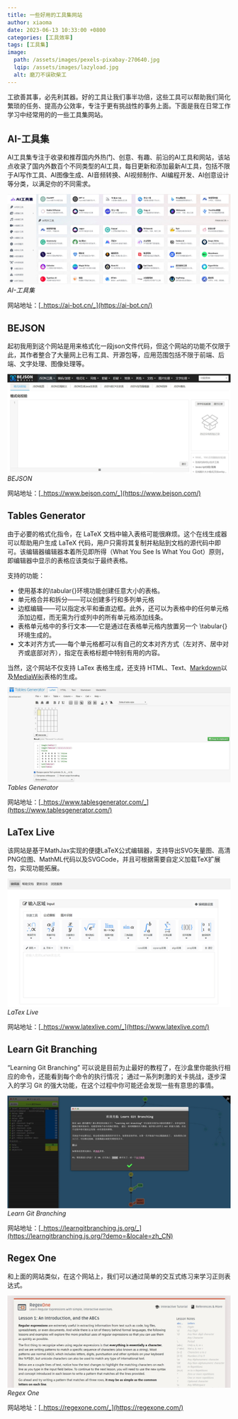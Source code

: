 ```yaml
---
title: 一些好用的工具集网站
author: xiaoma
date: 2023-06-13 10:33:00 +0800
categories: [工具效率]
tags: [工具集]
image:
  path: /assets/images/pexels-pixabay-270640.jpg
  lqip: /assets/images/lazyload.jpg
  alt: 磨刀不误砍柴工
---
```


工欲善其事，必先利其器。好的工具让我们事半功倍，这些工具可以帮助我们简化繁琐的任务、提高办公效率，专注于更有挑战性的事务上面。下面是我在日常工作学习中经常用的的一些工具集网站。

## AI-工具集

AI工具集专注于收录和推荐国内外热门、创意、有趣、前沿的AI工具和网站，该站点收录了国内外数百个不同类型的AI工具，每日更新和添加最新AI工具，包括不限于AI写作工具、AI图像生成、AI音频转换、AI视频制作、AI编程开发、AI创意设计等分类，以满足你的不同需求。

![AI-工具集](/assets/images/ai-set.jpg)
_AI-工具集_

网站地址：[_https://ai-bot.cn/_](https://ai-bot.cn/)

## BEJSON

起初我用到这个网站是用来格式化一段json文件代码，但这个网站的功能不仅限于此，其作者整合了大量网上已有工具、开源包等，应用范围包括不限于前端、后端、文字处理、图像处理等。

![BEJSON](/assets/images/bejson.jpg)
_BEJSON_

网站地址：[_https://www.bejson.com/_](https://www.bejson.com/)

## Tables Generator

由于必要的格式化指令，在 LaTeX 文档中输入表格可能很麻烦。这个在线生成器可以帮助用户生成 LaTeX 代码，用户只需将其复制并粘贴到文档的源代码中即可。该编辑器编辑器本着所见即所得（What You See Is What You Got）原则，即编辑器中显示的表格应该类似于最终表格。

支持的功能：
- 使用基本的\tabular{}环境功能创建任意大小的表格。
- 单元格合并和拆分——可以创建多行和多列单元格
- 边框编辑——可以指定水平和垂直边框。此外，还可以为表格中的任何单元格添加边框，而无需为行或列中的所有单元格添加线条。
- 表格单元格中的多行文本——它是通过在表格单元格内放置另一个 \tabular{} 环境生成的。
- 文本对齐方式——每个单元格都可以有自己的文本对齐方式（左对齐、居中对齐或底部对齐），指定在表格标题中特别有用的内容。

当然，这个网站不仅支持 LaTex 表格生成，还支持 HTML、Text、[Markdown](https://markdown.com.cn/)以及[MediaWiki](https://www.mediawiki.org/wiki/MediaWiki)表格的生成。

![Tables Generator](/assets/images/tables-generator.jpg)
_Tables Generator_

网站地址：[_https://www.tablesgenerator.com/_](https://www.tablesgenerator.com/)

## LaTex Live

该网站是基于MathJax实现的便捷LaTeX公式编辑器，支持导出SVG矢量图、高清PNG位图、MathML代码以及SVGCode，并且可根据需要自定义加载TeX扩展包，实现功能拓展。

![LaTex Live](/assets/images/latexlive.jpg)
_LaTex Live_

网站地址：[_https://www.latexlive.com/_](https://www.latexlive.com/)

## Learn Git Branching

 “Learning Git Branching” 可以说是目前为止最好的教程了，在沙盒里你能执行相应的命令，还能看到每个命令的执行情况； 通过一系列刺激的关卡挑战，逐步深入的学习 Git 的强大功能，在这个过程中你可能还会发现一些有意思的事情。

![Learn Git Branching](/assets/images/learngitbranching.jpg)
_Learn Git Branching_

网站地址：[_https://learngitbranching.js.org/_](https://learngitbranching.js.org/?demo=&locale=zh_CN)

## Regex One

和上面的网站类似，在这个网站上，我们可以通过简单的交互式练习来学习正则表达式。

![Regex One](/assets/images/regexone.jpg)
_Regex One_

网站地址：[_https://regexone.com/_](https://regexone.com/)
